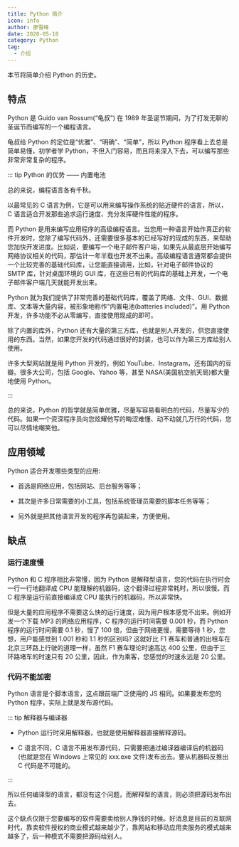 ```yaml
---
title: Python 简介
icon: info
author: 廖雪峰
date: 2020-05-18
category: Python
tag:
  - 介绍
---
```


本节将简单介绍 Python 的历史。

<!-- more -->

## 特点

Python 是 Guido van Rossum(“龟叔”) 在 1989 年圣诞节期间，为了打发无聊的圣诞节而编写的一个编程语言。

龟叔给 Python 的定位是“优雅”、“明确”、“简单”，所以 Python 程序看上去总是简单易懂，初学者学 Python，不但入门容易，而且将来深入下去，可以编写那些非常非常复杂的程序。

::: tip Python 的优势 —— 内置电池

总的来说，编程语言各有千秋。

以最常见的 C 语言为例，它是可以用来编写操作系统的贴近硬件的语言，所以，C 语言适合开发那些追求运行速度、充分发挥硬件性能的程序。

而 Python 是用来编写应用程序的高级编程语言。当您用一种语言开始作真正的软件开发时，您除了编写代码外，还需要很多基本的已经写好的现成的东西，来帮助您加快开发进度。比如说，要编写一个电子邮件客户端，如果先从最底层开始编写网络协议相关的代码，那估计一年半载也开发不出来。高级编程语言通常都会提供一个比较完善的基础代码库，让您能直接调用，比如，针对电子邮件协议的 SMTP 库，针对桌面环境的 GUI 库，在这些已有的代码库的基础上开发，一个电子邮件客户端几天就能开发出来。

Python 就为我们提供了非常完善的基础代码库，覆盖了网络、文件、GUI、数据库、文本等大量内容，被形象地称作“内置电池(batteries included)”。用 Python 开发，许多功能不必从零编写，直接使用现成的即可。

除了内置的库外，Python 还有大量的第三方库，也就是别人开发的，供您直接使用的东西。当然，如果您开发的代码通过很好的封装，也可以作为第三方库给别人使用。

许多大型网站就是用 Python 开发的，例如 YouTube、Instagram，还有国内的豆瓣。很多大公司，包括 Google、Yahoo 等，甚至 NASA(美国航空航天局)都大量地使用 Python。

:::

总的来说，Python 的哲学就是简单优雅，尽量写容易看明白的代码，尽量写少的代码。如果一个资深程序员向您炫耀他写的晦涩难懂、动不动就几万行的代码，您可以尽情地嘲笑他。

## 应用领域

Python 适合开发哪些类型的应用:

- 首选是网络应用，包括网站、后台服务等等；

- 其次是许多日常需要的小工具，包括系统管理员需要的脚本任务等等；

- 另外就是把其他语言开发的程序再包装起来，方便使用。

## 缺点

### 运行速度慢

Python 和 C 程序相比非常慢，因为 Python 是解释型语言，您的代码在执行时会一行一行地翻译成 CPU 能理解的机器码，这个翻译过程非常耗时，所以很慢。而 C 程序是运行前直接编译成 CPU 能执行的机器码，所以非常快。

但是大量的应用程序不需要这么快的运行速度，因为用户根本感觉不出来。例如开发一个下载 MP3 的网络应用程序，C 程序的运行时间需要 0.001 秒，而 Python 程序的运行时间需要 0.1 秒，慢了 100 倍，但由于网络更慢，需要等待 1 秒，您想，用户能感觉到 1.001 秒和 1.1 秒的区别吗? 这就好比 F1 赛车和普通的出租车在北京三环路上行驶的道理一样，虽然 F1 赛车理论时速高达 400 公里，但由于三环路堵车的时速只有 20 公里，因此，作为乘客，您感觉的时速永远是 20 公里。

### 代码不能加密

Python 语言是个脚本语言，这点跟前端广泛使用的 JS 相同。如果要发布您的 Python 程序，实际上就是发布源代码。

::: tip 解释器与编译器

- Python 运行时采用解释器，也就是使用解释器直接解释源码。

- C 语言不同，C 语言不用发布源代码，只需要把通过编译器编译后的机器码(也就是您在 Windows 上常见的 xxx.exe 文件)发布出去。要从机器码反推出 C 代码是不可能的。

:::

所以任何编译型的语言，都没有这个问题，而解释型的语言，则必须把源码发布出去。

这个缺点仅限于您要编写的软件需要卖给别人挣钱的时候。好消息是目前的互联网时代，靠卖软件授权的商业模式越来越少了，靠网站和移动应用卖服务的模式越来越多了，后一种模式不需要把源码给别人。
